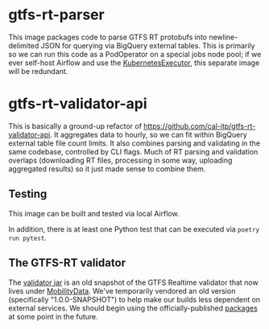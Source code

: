 # gtfs-rt-parser

This image packages code to parse GTFS RT protobufs into newline-delimited JSON for querying
via BigQuery external tables. This is primarily so we can run this code as a PodOperator on
a special jobs node pool; if we ever self-host Airflow and use the [KubernetesExecutor](https://airflow.apache.org/docs/apache-airflow/stable/executor/kubernetes.html), this
separate image will be redundant.

# gtfs-rt-validator-api

This is basically a ground-up refactor of https://github.com/cal-itp/gtfs-rt-validator-api. It aggregates
data to hourly, so we can fit within BigQuery external table file count limits. It also combines parsing
and validating in the same codebase, controlled by CLI flags. Much of RT parsing and validation overlaps
(downloading RT files, processing in some way, uploading aggregated results) so it just made sense to
combine them.

## Testing

This image can be built and tested via local Airflow.

In addition, there is at least one Python test that can be executed via `poetry run pytest`.

## The GTFS-RT validator

The [validator jar](./rt-validator.jar) is an old snapshot of the GTFS Realtime validator that now lives under
[MobilityData](https://github.com/MobilityData/gtfs-realtime-validator). We've temporarily vendored an old version
(specifically "1.0.0-SNAPSHOT") to help make our builds less dependent on external services. We should begin
using the officially-published [packages](https://github.com/orgs/MobilityData/packages?repo_name=gtfs-realtime-validator) at some point in the future.
